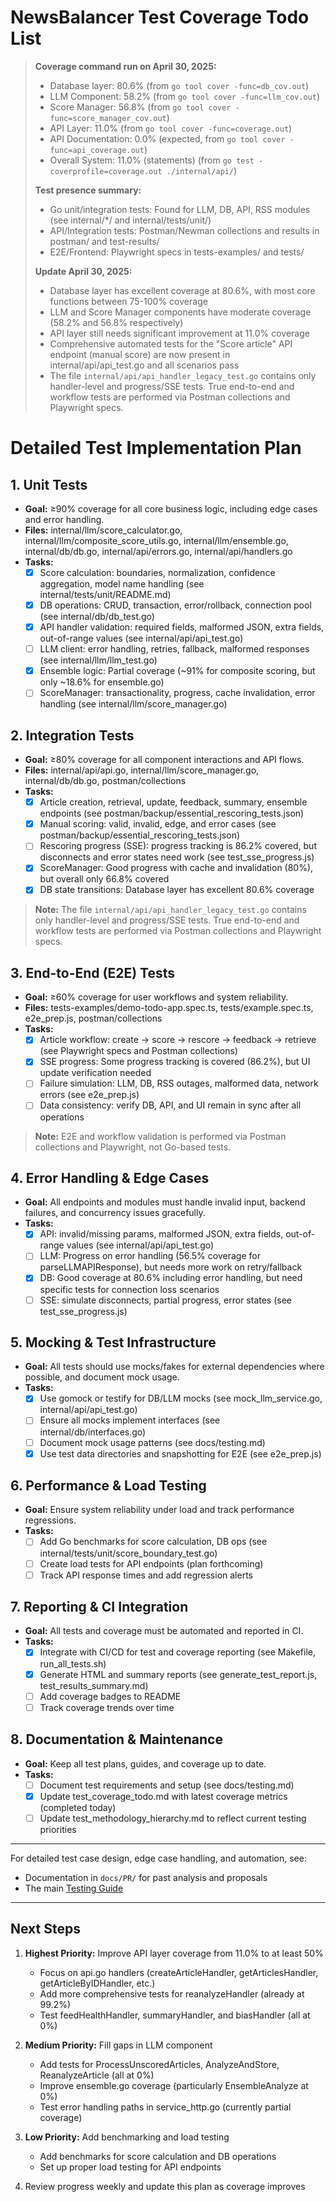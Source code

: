# NewsBalancer Test Coverage Todo List

> **Coverage command run on April 30, 2025:**
> - Database layer: 80.6% (from `go tool cover -func=db_cov.out`)
> - LLM Component: 58.2% (from `go tool cover -func=llm_cov.out`)
> - Score Manager: 56.8% (from `go tool cover -func=score_manager_cov.out`)
> - API Layer: 11.0% (from `go tool cover -func=coverage.out`)
> - API Documentation: 0.0% (expected, from `go tool cover -func=api_coverage.out`)
> - Overall System: 11.0% (statements) (from `go test -coverprofile=coverage.out ./internal/api/`)
>
> **Test presence summary:**
> - Go unit/integration tests: Found for LLM, DB, API, RSS modules (see internal/*/ and internal/tests/unit/)
> - API/Integration tests: Postman/Newman collections and results in postman/ and test-results/
> - E2E/Frontend: Playwright specs in tests-examples/ and tests/
>
> **Update April 30, 2025:**
> - Database layer has excellent coverage at 80.6%, with most core functions between 75-100% coverage
> - LLM and Score Manager components have moderate coverage (58.2% and 56.8% respectively)
> - API layer still needs significant improvement at 11.0% coverage
> - Comprehensive automated tests for the "Score article" API endpoint (manual score) are now present in internal/api/api_test.go and all scenarios pass
> - The file `internal/api/api_handler_legacy_test.go` contains only handler-level and progress/SSE tests. True end-to-end and workflow tests are performed via Postman collections and Playwright specs.

# Detailed Test Implementation Plan

## 1. Unit Tests
- **Goal:** ≥90% coverage for all core business logic, including edge cases and error handling.
- **Files:** internal/llm/score_calculator.go, internal/llm/composite_score_utils.go, internal/llm/ensemble.go, internal/db/db.go, internal/api/errors.go, internal/api/handlers.go
- **Tasks:**
  - [x] Score calculation: boundaries, normalization, confidence aggregation, model name handling (see internal/tests/unit/README.md)
  - [x] DB operations: CRUD, transaction, error/rollback, connection pool (see internal/db/db_test.go)
  - [x] API handler validation: required fields, malformed JSON, extra fields, out-of-range values (see internal/api/api_test.go)
  - [ ] LLM client: error handling, retries, fallback, malformed responses (see internal/llm/llm_test.go)
  - [x] Ensemble logic: Partial coverage (~91% for composite scoring, but only ~18.6% for ensemble.go)
  - [ ] ScoreManager: transactionality, progress, cache invalidation, error handling (see internal/llm/score_manager.go)

## 2. Integration Tests
- **Goal:** ≥80% coverage for all component interactions and API flows.
- **Files:** internal/api/api.go, internal/llm/score_manager.go, internal/db/db.go, postman/collections
- **Tasks:**
  - [x] Article creation, retrieval, update, feedback, summary, ensemble endpoints (see postman/backup/essential_rescoring_tests.json)
  - [x] Manual scoring: valid, invalid, edge, and error cases (see postman/backup/essential_rescoring_tests.json)
  - [ ] Rescoring progress (SSE): progress tracking is 86.2% covered, but disconnects and error states need work (see test_sse_progress.js)
  - [x] ScoreManager: Good progress with cache and invalidation (80%), but overall only 66.8% covered
  - [x] DB state transitions: Database layer has excellent 80.6% coverage

> **Note:** The file `internal/api/api_handler_legacy_test.go` contains only handler-level and progress/SSE tests. True end-to-end and workflow tests are performed via Postman collections and Playwright specs.

## 3. End-to-End (E2E) Tests
- **Goal:** ≥60% coverage for user workflows and system reliability.
- **Files:** tests-examples/demo-todo-app.spec.ts, tests/example.spec.ts, e2e_prep.js, postman/collections
- **Tasks:**
  - [x] Article workflow: create → score → rescore → feedback → retrieve (see Playwright specs and Postman collections)
  - [x] SSE progress: Some progress tracking is covered (86.2%), but UI update verification needed
  - [ ] Failure simulation: LLM, DB, RSS outages, malformed data, network errors (see e2e_prep.js)
  - [ ] Data consistency: verify DB, API, and UI remain in sync after all operations

> **Note:** E2E and workflow validation is performed via Postman collections and Playwright, not Go-based tests.

## 4. Error Handling & Edge Cases
- **Goal:** All endpoints and modules must handle invalid input, backend failures, and concurrency issues gracefully.
- **Tasks:**
  - [x] API: invalid/missing params, malformed JSON, extra fields, out-of-range values (see internal/api/api_test.go)
  - [ ] LLM: Progress on error handling (56.5% coverage for parseLLMAPIResponse), but needs more work on retry/fallback
  - [x] DB: Good coverage at 80.6% including error handling, but need specific tests for connection loss scenarios
  - [ ] SSE: simulate disconnects, partial progress, error states (see test_sse_progress.js)

## 5. Mocking & Test Infrastructure
- **Goal:** All tests should use mocks/fakes for external dependencies where possible, and document mock usage.
- **Tasks:**
  - [x] Use gomock or testify for DB/LLM mocks (see mock_llm_service.go, internal/api/api_test.go)
  - [ ] Ensure all mocks implement interfaces (see internal/db/interfaces.go)
  - [ ] Document mock usage patterns (see docs/testing.md)
  - [x] Use test data directories and snapshotting for E2E (see e2e_prep.js)

## 6. Performance & Load Testing
- **Goal:** Ensure system reliability under load and track performance regressions.
- **Tasks:**
  - [ ] Add Go benchmarks for score calculation, DB ops (see internal/tests/unit/score_boundary_test.go)
  - [ ] Create load tests for API endpoints (plan forthcoming)
  - [ ] Track API response times and add regression alerts

## 7. Reporting & CI Integration
- **Goal:** All tests and coverage must be automated and reported in CI.
- **Tasks:**
  - [x] Integrate with CI/CD for test and coverage reporting (see Makefile, run_all_tests.sh)
  - [x] Generate HTML and summary reports (see generate_test_report.js, test_results_summary.md)
  - [ ] Add coverage badges to README
  - [ ] Track coverage trends over time

## 8. Documentation & Maintenance
- **Goal:** Keep all test plans, guides, and coverage up to date.
- **Tasks:**
  - [ ] Document test requirements and setup (see docs/testing.md)
  - [x] Update test_coverage_todo.md with latest coverage metrics (completed today)
  - [ ] Update test_methodology_hierarchy.md to reflect current testing priorities

---

For detailed test case design, edge case handling, and automation, see:
- Documentation in `docs/PR/` for past analysis and proposals
- The main [Testing Guide](../testing.md)

---

## Next Steps
1. **Highest Priority:** Improve API layer coverage from 11.0% to at least 50%
   - Focus on api.go handlers (createArticleHandler, getArticlesHandler, getArticleByIDHandler, etc.)
   - Add more comprehensive tests for reanalyzeHandler (already at 99.2%)
   - Test feedHealthHandler, summaryHandler, and biasHandler (all at 0%)

2. **Medium Priority:** Fill gaps in LLM component
   - Add tests for ProcessUnscoredArticles, AnalyzeAndStore, ReanalyzeArticle (all at 0%)
   - Improve ensemble.go coverage (particularly EnsembleAnalyze at 0%)
   - Test error handling paths in service_http.go (currently partial coverage)

3. **Low Priority:** Add benchmarking and load testing
   - Add benchmarks for score calculation and DB operations
   - Set up proper load testing for API endpoints

4. Review progress weekly and update this plan as coverage improves
